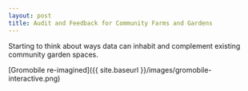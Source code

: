 ```yaml
---
layout: post
title: Audit and Feedback for Community Farms and Gardens
---
```


Starting to think about ways data can inhabit and complement existing community garden spaces.

[Gromobile re-imagined]({{ site.baseurl }}/images/gromobile-interactive.png)

